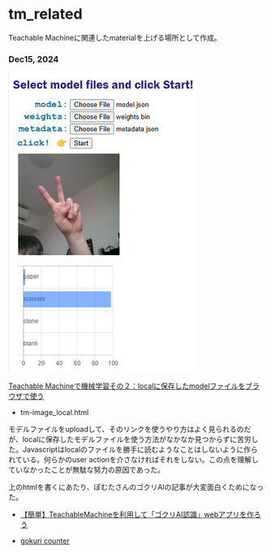 # tm_related

Teachable Machineに関連したmaterialを上げる場所として作成。



### Dec15, 2024

![image-20241215102039166](./pics/image-20241215102039166.png)

[Teachable Machineで機械学習その２：localに保存したmodelファイルをブラウザで使う](https://makeintoshape.com/teachable-machine-local-model/)

- tm-image_local.html

モデルファイルをuploadして、そのリンクを使うやり方はよく見られるのだが、localに保存したモデルファイルを使う方法がなかなか見つからずに苦労した。Javascriptはlocalのファイルを勝手に読むようなことはしないように作られている。何らかのuser actionを介さなければそれをしない。この点を理解していなかったことが無駄な努力の原因であった。

上のhtmlを書くにあたり、ぽむたさんのゴクリAIの記事が大変面白くためになった。

- [【簡単】TeachableMachineを利用して「ゴクリAI認識」webアプリを作ろう](https://qiita.com/PoodleMaster/items/f08805bcf4e7596ba25b)

- [gokuri counter](https://github.com/PoodleMaster/gokuri_counter)



